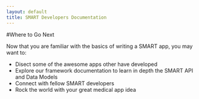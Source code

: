 ```yaml
---
layout: default
title: SMART Developers Documentation
---
```


#Where to Go Next

Now that you are familiar with the basics of writing a SMART app, you may want to:

* Disect some of the awesome apps other have developed
* Explore our framework documentation to learn in depth the SMART API and Data Models
* Connect with fellow SMART developers
* Rock the world with your great medical app idea
